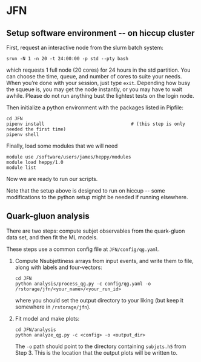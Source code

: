 # JFN

## Setup software environment -- on hiccup cluster

First, request an interactive node from the slurm batch system:
   ```
   srun -N 1 -n 20 -t 24:00:00 -p std --pty bash
   ``` 
   which requests 1 full node (20 cores) for 24 hours in the std partition. You can choose the time, queue, and number of cores to suite your needs. When you’re done with your session, just type `exit`.
Depending how busy the squeue is, you may get the node instantly, or you may have to wait awhile.
Please do not run anything bust the lightest tests on the login node.

Then initialize a python environment with the packages listed in Pipfile:
```
cd JFN
pipenv install                                # (this step is only needed the first time)
pipenv shell
```

Finally, load some modules that we will need
```
module use /software/users/james/heppy/modules
module load heppy/1.0
module list
```

Now we are ready to run our scripts.

Note that the setup above is designed to run on hiccup -- some modifications to the python setup might be needed if running elsewhere. 

## Quark-gluon analysis

There are two steps: compute subjet observables from the quark-gluon data set, and then fit the ML models.

These steps use a common config file at `JFN/config/qg.yaml`.

1. Compute Nsubjettiness arrays from input events, and write them to file, along with labels and four-vectors: 
   ```
   cd JFN
   python analysis/process_qg.py -c config/qg.yaml -o /rstorage/jfn/<your_name>/<your_run_id>
   ```
   where you should set the output directory to your liking (but keep it somewhere in `/rstorage/jfn`).

2. Fit model and make plots:
   ```
   cd JFN/analysis
   python analyze_qg.py -c <config> -o <output_dir>
   ```
   The `-o` path should point to the directory containing `subjets.h5` from Step 3. This is the location that the output plots will be written to. 

